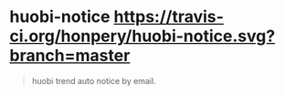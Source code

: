 # huobi-notice https://travis-ci.org/honpery/huobi-notice.svg?branch=master

> huobi trend auto notice by email.
